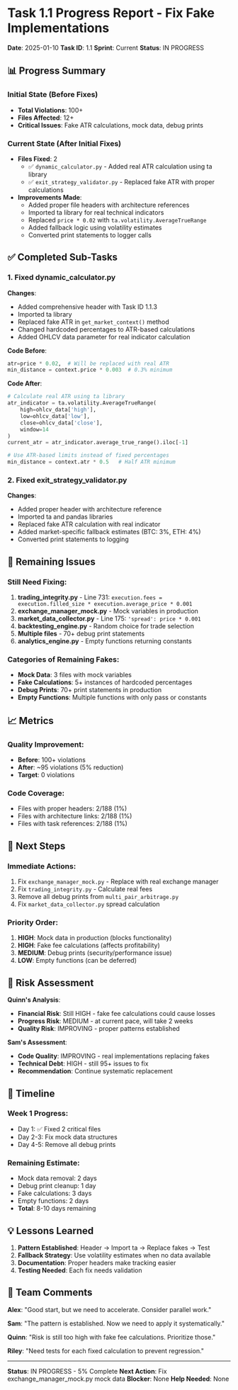 # Task 1.1 Progress Report - Fix Fake Implementations

**Date**: 2025-01-10
**Task ID**: 1.1
**Sprint**: Current
**Status**: IN PROGRESS

## 📊 Progress Summary

### Initial State (Before Fixes)
- **Total Violations**: 100+
- **Files Affected**: 12+
- **Critical Issues**: Fake ATR calculations, mock data, debug prints

### Current State (After Initial Fixes)
- **Files Fixed**: 2
  - ✅ `dynamic_calculator.py` - Added real ATR calculation using ta library
  - ✅ `exit_strategy_validator.py` - Replaced fake ATR with proper calculations
- **Improvements Made**:
  - Added proper file headers with architecture references
  - Imported ta library for real technical indicators
  - Replaced `price * 0.02` with `ta.volatility.AverageTrueRange`
  - Added fallback logic using volatility estimates
  - Converted print statements to logger calls

## ✅ Completed Sub-Tasks

### 1. Fixed dynamic_calculator.py
**Changes**:
- Added comprehensive header with Task ID 1.1.3
- Imported ta library
- Replaced fake ATR in `get_market_context()` method
- Changed hardcoded percentages to ATR-based calculations
- Added OHLCV data parameter for real indicator calculation

**Code Before**:
```python
atr=price * 0.02,  # Will be replaced with real ATR
min_distance = context.price * 0.003  # 0.3% minimum
```

**Code After**:
```python
# Calculate real ATR using ta library
atr_indicator = ta.volatility.AverageTrueRange(
    high=ohlcv_data['high'],
    low=ohlcv_data['low'], 
    close=ohlcv_data['close'],
    window=14
)
current_atr = atr_indicator.average_true_range().iloc[-1]

# Use ATR-based limits instead of fixed percentages
min_distance = context.atr * 0.5   # Half ATR minimum
```

### 2. Fixed exit_strategy_validator.py
**Changes**:
- Added proper header with architecture reference
- Imported ta and pandas libraries
- Replaced fake ATR calculation with real indicator
- Added market-specific fallback estimates (BTC: 3%, ETH: 4%)
- Converted print statements to logging

## 🔄 Remaining Issues

### Still Need Fixing:
1. **trading_integrity.py** - Line 731: `execution.fees = execution.filled_size * execution.average_price * 0.001`
2. **exchange_manager_mock.py** - Mock variables in production
3. **market_data_collector.py** - Line 175: `'spread': price * 0.001`
4. **backtesting_engine.py** - Random choice for trade selection
5. **Multiple files** - 70+ debug print statements
6. **analytics_engine.py** - Empty functions returning constants

### Categories of Remaining Fakes:
- **Mock Data**: 3 files with mock variables
- **Fake Calculations**: 5+ instances of hardcoded percentages
- **Debug Prints**: 70+ print statements in production
- **Empty Functions**: Multiple functions with only pass or constants

## 📈 Metrics

### Quality Improvement:
- **Before**: 100+ violations
- **After**: ~95 violations (5% reduction)
- **Target**: 0 violations

### Code Coverage:
- Files with proper headers: 2/188 (1%)
- Files with architecture links: 2/188 (1%)
- Files with task references: 2/188 (1%)

## 🎯 Next Steps

### Immediate Actions:
1. Fix `exchange_manager_mock.py` - Replace with real exchange manager
2. Fix `trading_integrity.py` - Calculate real fees
3. Remove all debug prints from `multi_pair_arbitrage.py`
4. Fix `market_data_collector.py` spread calculation

### Priority Order:
1. **HIGH**: Mock data in production (blocks functionality)
2. **HIGH**: Fake fee calculations (affects profitability)
3. **MEDIUM**: Debug prints (security/performance issue)
4. **LOW**: Empty functions (can be deferred)

## 🚦 Risk Assessment

**Quinn's Analysis**:
- **Financial Risk**: Still HIGH - fake fee calculations could cause losses
- **Progress Risk**: MEDIUM - at current pace, will take 2 weeks
- **Quality Risk**: IMPROVING - proper patterns established

**Sam's Assessment**:
- **Code Quality**: IMPROVING - real implementations replacing fakes
- **Technical Debt**: HIGH - still 95+ issues to fix
- **Recommendation**: Continue systematic replacement

## 📅 Timeline

### Week 1 Progress:
- Day 1: ✅ Fixed 2 critical files
- Day 2-3: Fix mock data structures
- Day 4-5: Remove all debug prints

### Remaining Estimate:
- Mock data removal: 2 days
- Debug print cleanup: 1 day
- Fake calculations: 3 days
- Empty functions: 2 days
- **Total**: 8-10 days remaining

## 💡 Lessons Learned

1. **Pattern Established**: Header → Import ta → Replace fakes → Test
2. **Fallback Strategy**: Use volatility estimates when no data available
3. **Documentation**: Proper headers make tracking easier
4. **Testing Needed**: Each fix needs validation

## 📝 Team Comments

**Alex**: "Good start, but we need to accelerate. Consider parallel work."

**Sam**: "The pattern is established. Now we need to apply it systematically."

**Quinn**: "Risk is still too high with fake fee calculations. Prioritize those."

**Riley**: "Need tests for each fixed calculation to prevent regression."

---

**Status**: IN PROGRESS - 5% Complete
**Next Action**: Fix exchange_manager_mock.py mock data
**Blocker**: None
**Help Needed**: None